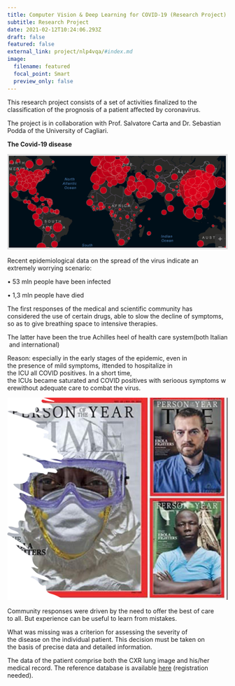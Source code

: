 ```yaml
---
title: Computer Vision & Deep Learning for COVID-19 (Research Project)
subtitle: Research Project
date: 2021-02-12T10:24:06.293Z
draft: false
featured: false
external_link: project/nlp4vqa/#index.md
image:
  filename: featured
  focal_point: Smart
  preview_only: false
---
```

This research project consists of a set of activities finalized to the classification of the prognosis of a patient affected by coronavirus. 

The project is in collaboration with Prof. Salvatore Carta and Dr. Sebastian Podda of the University of Cagliari.

**The Covid-19 disease**

![](imm1.png)

Recent epidemiological data on the spread of the virus indicate an extremely worrying scenario:

• 53 mln people have been infected

• 1,3 mln people have died

The first responses of the medical and scientific community has considered the use of certain drugs, able to slow the decline of symptoms, so as to give breathing space to intensive therapies.

The latter have been the true Achilles heel of health care system(both Italian and international)

Reason: especially in the early stages of the epidemic, even in the presence of mild symptoms, ittended to hospitalize in the ICU all COVID positives. In a short time, the ICUs became saturated and COVID positives with serioous symptoms werewithout adequate care to combat the virus.

![](imm2.png)

Community responses were driven by the need to offer the best of care to all. But experience can be useful to learn from mistakes.

What was missing was a criterion for assessing the severity of the disease on the individual patient. This decision must be taken on the basis of precise data and detailed information.

The data of the patient comprise both the CXR lung image and his/her medical record. The reference database is available [here](https://aiforcovid.radiomica.it) (registration needed).
